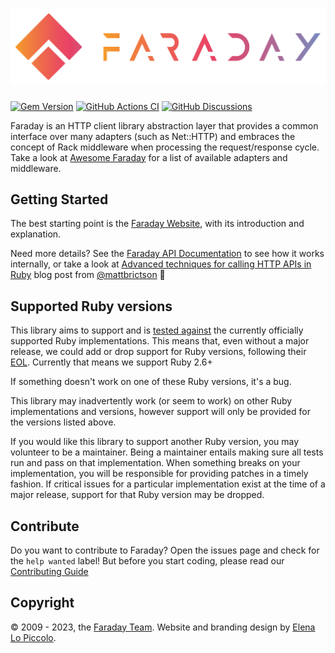 # [![Faraday](./docs/_media/home-logo.svg)][website]

[![Gem Version](https://badge.fury.io/rb/faraday.svg)](https://rubygems.org/gems/faraday)
[![GitHub Actions CI](https://github.com/lostisland/faraday/workflows/CI/badge.svg)](https://github.com/lostisland/faraday/actions?query=workflow%3ACI)
[![GitHub Discussions](https://img.shields.io/github/discussions/lostisland/faraday?logo=github)](https://github.com/lostisland/faraday/discussions)

Faraday is an HTTP client library abstraction layer that provides a common interface over many
adapters (such as Net::HTTP) and embraces the concept of Rack middleware when processing the request/response cycle.
Take a look at [Awesome Faraday][awesome] for a list of available adapters and middleware.

## Getting Started

The best starting point is the [Faraday Website][website], with its introduction and explanation.

Need more details? See the [Faraday API Documentation][apidoc] to see how it works internally, or take a look at [Advanced techniques for calling HTTP APIs in Ruby](https://mattbrictson.com/blog/advanced-http-techniques-in-ruby) blog post from [@mattbrictson](https://github.com/mattbrictson) 🚀

## Supported Ruby versions

This library aims to support and is [tested against][actions] the currently officially supported Ruby
implementations. This means that, even without a major release, we could add or drop support for Ruby versions,
following their [EOL](https://endoflife.date/ruby).
Currently that means we support Ruby 2.6+

If something doesn't work on one of these Ruby versions, it's a bug.

This library may inadvertently work (or seem to work) on other Ruby
implementations and versions, however support will only be provided for the versions listed
above.

If you would like this library to support another Ruby version, you may
volunteer to be a maintainer. Being a maintainer entails making sure all tests
run and pass on that implementation. When something breaks on your
implementation, you will be responsible for providing patches in a timely
fashion. If critical issues for a particular implementation exist at the time
of a major release, support for that Ruby version may be dropped.

## Contribute

Do you want to contribute to Faraday?
Open the issues page and check for the `help wanted` label!
But before you start coding, please read our [Contributing Guide][contributing]

## Copyright

&copy; 2009 - 2023, the [Faraday Team][faraday_team]. Website and branding design by [Elena Lo Piccolo](https://elelopic.design).

[awesome]: https://github.com/lostisland/awesome-faraday/#adapters
[website]: https://lostisland.github.io/faraday
[faraday_team]: https://lostisland.github.io/faraday/team
[contributing]: https://github.com/lostisland/faraday/blob/master/.github/CONTRIBUTING.md
[apidoc]: https://www.rubydoc.info/github/lostisland/faraday
[actions]: https://github.com/lostisland/faraday/actions
